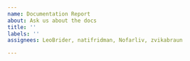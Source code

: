 ```yaml
---
name: Documentation Report
about: Ask us about the docs
title: ''
labels: ''
assignees: LeoBrider, natifridman, Nofarliv, zvikabraun

---
```



